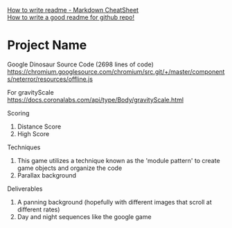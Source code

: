 [How to write readme - Markdown CheatSheet](https://github.com/adam-p/markdown-here/wiki/Markdown-Cheatsheet)  
[How to write a good readme for github repo!](https://gist.github.com/PurpleBooth/109311bb0361f32d87a2)

# Project Name
<!---
Read Me Contents
-->

Google Dinosaur Source Code (2698 lines of code)
https://chromium.googlesource.com/chromium/src.git/+/master/components/neterror/resources/offline.js

For gravityScale
https://docs.coronalabs.com/api/type/Body/gravityScale.html

Scoring
1) Distance Score
2) High Score

Techniques
1) This game utilizes a technique known as the 'module pattern' to create game objects and organize the code
2) Parallax background


Deliverables
1) A panning background (hopefully with different images that scroll at different rates)
2) Day and night sequences like the google game
